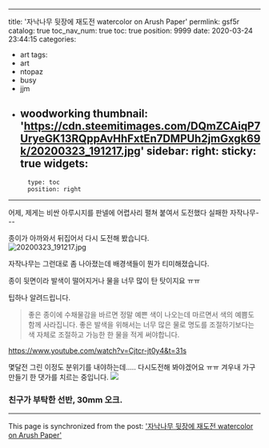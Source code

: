 
---
title: '자낙나무 뒷장에 재도전 watercolor on Arush Paper'
permlink: gsf5r
catalog: true
toc_nav_num: true
toc: true
position: 9999
date: 2020-03-24 23:44:15
categories:
- art
tags:
- art
- ntopaz
- busy
- jjm
- woodworking
thumbnail: 'https://cdn.steemitimages.com/DQmZCAiqP7UryeGK13RQppAvHhFxtEn7DMPUh2jmGxgk69k/20200323_191217.jpg'
sidebar:
    right:
        sticky: true
widgets:
    -
        type: toc
        position: right
---


어제, 제게는 비싼 아루시지를 판넬에 어렵사리 펼쳐 붙여서
 도전했다 실패한 
 자작나무---

종이가 아까와서 뒤집어서
다시 도전해 봤습니다.  
![20200323_191217.jpg](https://cdn.steemitimages.com/DQmZCAiqP7UryeGK13RQppAvHhFxtEn7DMPUh2jmGxgk69k/20200323_191217.jpg)

자작나무는 그런대로 좀 나아졌는데
배경색들이 뭔가 티미해졌습니다.

종이 뒷면이라 발색이 떨어지거나 물을 너무 많이 탄 탓이지요
ㅠㅠ

팁하나 알려드립니다.
> 좋은 종이에 수채물감을 바르면 정말 예쁜 색이 나오는데
마르면서 색의 예쁨도 함께 사라집니다.
좋은 발색을 위해서는 
너무 많은 물로 명도를 조절하기보다는
색 자체로 조절하고 가능한 한 물을 적게 써야합니다.

https://www.youtube.com/watch?v=Cjtcr-jt0y4&t=31s

몇달전 그린 이정도 분위기를 내야하는데.....
다시도전해 봐야겠어요 ㅠㅠ
겨우내 가구만들기 한 댓가를 치르는 중입니다. 
![](https://cdn.steemitimages.com/DQmYNLnLnikaS7H4DsagqjPUHasDZhW2M5JmGk5TpKqTsp1/image.png)

### 친구가 부탁한 선반, 30mm 오크.

- - -

This page is synchronized from the post: ['자낙나무 뒷장에 재도전 watercolor on Arush Paper'](https://steemit.com/@raah/gsf5r)
